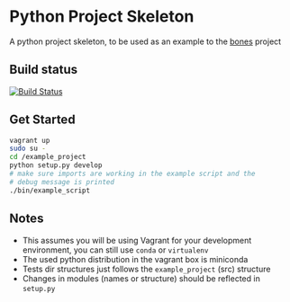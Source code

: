 # Python Project Skeleton

A python project skeleton, to be used as an example to the [bones](https://github.com/marghidanu/bones) project


## Build status

[![Build Status](https://travis-ci.org/tarekmehrez/python-project-skeleton.svg?branch=master)](https://travis-ci.org/tarekmehrez/python-project-skeleton)


## Get Started

```bash
vagrant up
sudo su -
cd /example_project
python setup.py develop
# make sure imports are working in the example script and the 
# debug message is printed
./bin/example_script
```

## Notes

- This assumes you will be using Vagrant for your development environment, you can still use ```conda``` or ```virtualenv```
- The used python distribution in the vagrant box is miniconda
- Tests dir structures just follows the ```example_project``` (src) structure
- Changes in modules (names or structure) should be reflected in ```setup.py``` 
